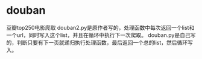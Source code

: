 # douban
豆瓣top250电影爬取
douban2.py是原作者写的，处理函数中每次返回一个list和一个url，同时写入这个list，并且在循环中执行下一次爬取。
douban.py是自己写的，判断只要有下一页就递归执行处理函数，最后返回一个总的list，然后循环写入。
